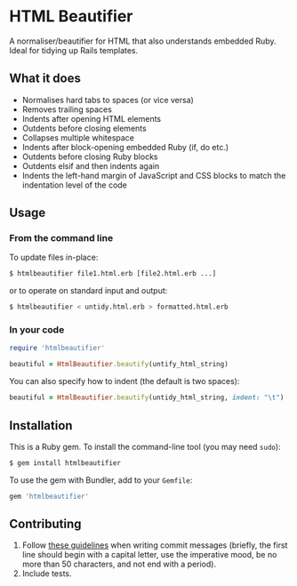 # HTML Beautifier

A normaliser/beautifier for HTML that also understands embedded Ruby.
Ideal for tidying up Rails templates.

## What it does

* Normalises hard tabs to spaces (or vice versa)
* Removes trailing spaces
* Indents after opening HTML elements
* Outdents before closing elements
* Collapses multiple whitespace
* Indents after block-opening embedded Ruby (if, do etc.)
* Outdents before closing Ruby blocks
* Outdents elsif and then indents again
* Indents the left-hand margin of JavaScript and CSS blocks to match the
  indentation level of the code

## Usage

### From the command line

To update files in-place:

``` sh
$ htmlbeautifier file1.html.erb [file2.html.erb ...]
```

or to operate on standard input and output:

``` sh
$ htmlbeautifier < untidy.html.erb > formatted.html.erb
```

### In your code

```ruby
require 'htmlbeautifier'

beautiful = HtmlBeautifier.beautify(untify_html_string)
```

You can also specify how to indent (the default is two spaces):

```ruby
beautiful = HtmlBeautifier.beautify(untidy_html_string, indent: "\t")
```

## Installation

This is a Ruby gem.
To install the command-line tool (you may need `sudo`):

```sh
$ gem install htmlbeautifier
```

To use the gem with Bundler, add to your `Gemfile`:

```ruby
gem 'htmlbeautifier'
```

## Contributing

1. Follow [these guidelines][git-commit] when writing commit messages (briefly,
   the first line should begin with a capital letter, use the imperative mood,
   be no more than 50 characters, and not end with a period).
2. Include tests.

[git-commit]:http://tbaggery.com/2008/04/19/a-note-about-git-commit-messages.html
